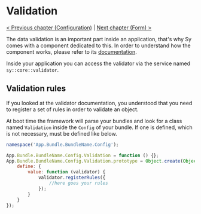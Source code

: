 # Validation

[< Previous chapter (Configuration)](config.md) | [Next chapter (Form) >](form.md)

The data validation is an important part inside an application, that's why Sy comes with a component dedicated to this. In order to understand how the component works, please refer to its [documentation](../Validation.md).

Inside your application you can access the validator via the service named `sy::core::validator`.

## Validation rules

If you looked at the validator documentation, you understood that you need to register a set of rules in order to validate an object.

At boot time the framework will parse your bundles and look for a class named `Validation` inside the `Config` of your bundle. If one is defined, which is not necessary, must be defined like below.

```js
namespace('App.Bundle.BundleName.Config');

App.Bundle.BundleName.Config.Validation = function () {};
App.Bundle.BundleName.Config.Validation.prototype = Object.create(Object.prototype, {
    define: {
        value: function (validator) {
            validator.registerRules({
                //here goes your rules
            });
        }
    }
});
```
